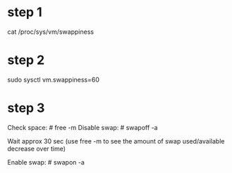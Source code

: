 # step 1

cat /proc/sys/vm/swappiness

# step 2 
sudo sysctl vm.swappiness=60

# step 3

Check space: # free -m 
Disable swap: # swapoff -a 

Wait approx 30 sec 
(use free -m to see the amount of swap used/available decrease over time)

Enable swap: # swapon -a 
